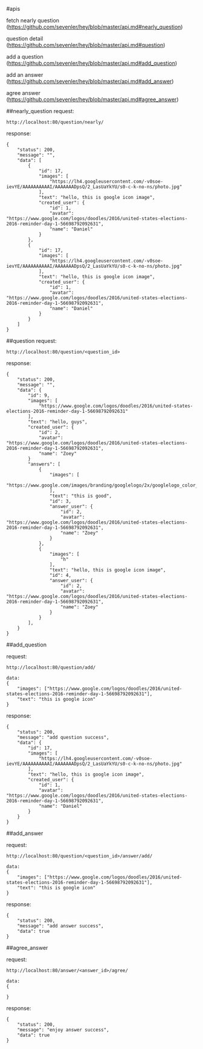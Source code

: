 #apis

fetch nearly question (https://github.com/sevenler/hey/blob/master/api.md#nearly_question)

question detail (https://github.com/sevenler/hey/blob/master/api.md#question)

add a question (https://github.com/sevenler/hey/blob/master/api.md#add_question)

add an answer (https://github.com/sevenler/hey/blob/master/api.md#add_answer)

agree answer (https://github.com/sevenler/hey/blob/master/api.md#agree_answer)


##nearly_question 
request:

    http://localhost:80/question/nearly/


response:

    {
        "status": 200,
        "message": "",
        "data": [
            {
                "id": 17,
                "images": [
                    "https://lh4.googleusercontent.com/-v0soe-ievYE/AAAAAAAAAAI/AAAAAAADpsQ/2_LasUaYkYU/s0-c-k-no-ns/photo.jpg"
                ],
                "text": "hello, this is google icon image",
                "created_user": {
                    "id": 1,
                    "avatar": "https://www.google.com/logos/doodles/2016/united-states-elections-2016-reminder-day-1-56698792092631",
                    "name": "Daniel"
                }
            },
            {
                "id": 17,
                "images": [
                    "https://lh4.googleusercontent.com/-v0soe-ievYE/AAAAAAAAAAI/AAAAAAADpsQ/2_LasUaYkYU/s0-c-k-no-ns/photo.jpg"
                ],
                "text": "hello, this is google icon image",
                "created_user": {
                    "id": 1,
                    "avatar": "https://www.google.com/logos/doodles/2016/united-states-elections-2016-reminder-day-1-56698792092631",
                    "name": "Daniel"
                }
            }
        ]
    }


##question
request:
    
    http://localhost:80/question/<question_id>


response:

    {
        "status": 200,
        "message": "",
        "data": {
            "id": 9,
            "images": [
                "https://www.google.com/logos/doodles/2016/united-states-elections-2016-reminder-day-1-56698792092631"
            ],
            "text": "hello, guys",
            "created_user": {
                "id": 2,
                "avatar": "https://www.google.com/logos/doodles/2016/united-states-elections-2016-reminder-day-1-56698792092631",
                "name": "Zoey"
            }
            "answers": [
                {
                    "images": [
                        "https://www.google.com/images/branding/googlelogo/2x/googlelogo_color_272x92dp.png"
                    ],
                    "text": "this is good",
                    "id": 3,
                    "answer_user": {
                        "id": 2,
                        "avatar": "https://www.google.com/logos/doodles/2016/united-states-elections-2016-reminder-day-1-56698792092631",
                        "name": "Zoey"
                    }
                },
                {
                    "images": [
                        "h"
                    ],
                    "text": "hello, this is google icon image",
                    "id": 4,
                    "answer_user": {
                        "id": 2,
                        "avatar": "https://www.google.com/logos/doodles/2016/united-states-elections-2016-reminder-day-1-56698792092631",
                        "name": "Zoey"
                    }
                }
            ],
        }
    }


##add_question

request:

    http://localhost:80/question/add/

    data:
    {
        "images": ["https://www.google.com/logos/doodles/2016/united-states-elections-2016-reminder-day-1-56698792092631"],
        "text": "this is google icon"
    }


response:

    {
        "status": 200, 
        "message": "add question success", 
        "data": {
            "id": 17,
            "images": [
                "https://lh4.googleusercontent.com/-v0soe-ievYE/AAAAAAAAAAI/AAAAAAADpsQ/2_LasUaYkYU/s0-c-k-no-ns/photo.jpg"
            ],
            "text": "hello, this is google icon image",
            "created_user": {
                "id": 1,
                "avatar": "https://www.google.com/logos/doodles/2016/united-states-elections-2016-reminder-day-1-56698792092631",
                "name": "Daniel"
            }
        }
    }


##add_answer

request:

    http://localhost:80/question/<question_id>/answer/add/

    data:
    {
        "images": ["https://www.google.com/logos/doodles/2016/united-states-elections-2016-reminder-day-1-56698792092631"],
        "text": "this is google icon"
    }


response:

    {
        "status": 200, 
        "message": "add answer success", 
        "data": true
    }


##agree_answer

request:

    http://localhost:80/answer/<answer_id>/agree/

    data:
    {

    }


response:

    {
        "status": 200, 
        "message": "enjoy answer success", 
        "data": true
    }
